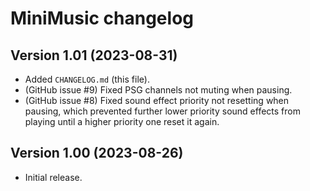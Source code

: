 # MiniMusic changelog

## Version 1.01 (2023-08-31)

- Added `CHANGELOG.md` (this file).
- (GitHub issue #9) Fixed PSG channels not muting when pausing.
- (GitHub issue #8) Fixed sound effect priority not resetting when pausing, which prevented further lower priority sound effects from playing until a higher priority one reset it again.

## Version 1.00 (2023-08-26)

- Initial release.
